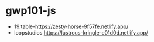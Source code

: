 # gwp101-js
+ 19.table-https://zesty-horse-9f57fe.netlify.app/
+ loopstudios https://lustrous-kringle-c01d0d.netlify.app/
